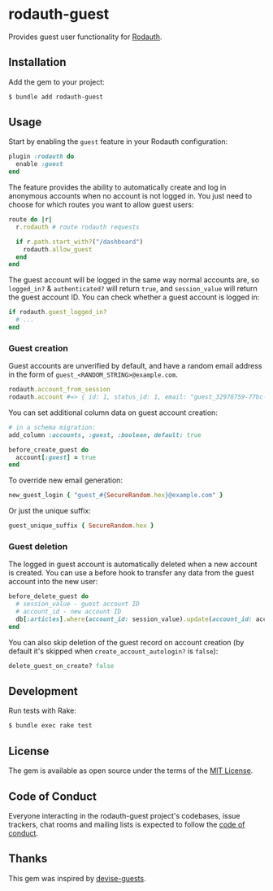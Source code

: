 # rodauth-guest

Provides guest user functionality for [Rodauth].

## Installation

Add the gem to your project:

```sh
$ bundle add rodauth-guest
```

## Usage

Start by enabling the `guest` feature in your Rodauth configuration: 

```rb
plugin :rodauth do
  enable :guest
end
```

The feature provides the ability to automatically create and log in anonymous accounts when no account is not logged in. You just need to choose for which routes you want to allow guest users:

```rb
route do |r|
  r.rodauth # route rodauth requests

  if r.path.start_with?("/dashboard")
    rodauth.allow_guest
  end
end
```

The guest account will be logged in the same way normal accounts are, so `logged_in?` & `authenticated?` will return `true`, and `session_value` will return the guest account ID. You can check whether a guest account is logged in:

```rb
if rodauth.guest_logged_in?
  # ...
end
```

### Guest creation

Guest accounts are unverified by default, and have a random email address in the form of `guest_<RANDOM_STRING>@example.com`.

```rb
rodauth.account_from_session
rodauth.account #=> { id: 1, status_id: 1, email: "guest_32978759-77bc-4293-ab8f-f1b96b9f178b@example.com" }
```

You can set additional column data on guest account creation:

```rb
# in a schema migration:
add_column :accounts, :guest, :boolean, default: true
```
```rb
before_create_guest do
  account[:guest] = true
end
```

To override new email generation:

```rb
new_guest_login { "guest_#{SecureRandom.hex}@example.com" }
```

Or just the unique suffix:

```rb
guest_unique_suffix { SecureRandom.hex }
```

### Guest deletion

The logged in guest account is automatically deleted when a new account is created. You can use a before hook to transfer any data from the guest account into the new user:

```rb
before_delete_guest do
  # session_value - guest account ID
  # account_id - new account ID
  db[:articles].where(account_id: session_value).update(account_id: account_id)
end
```

You can also skip deletion of the guest record on account creation (by default it's skipped when `create_account_autologin?` is `false`):

```rb
delete_guest_on_create? false
```

## Development

Run tests with Rake:

```sh
$ bundle exec rake test
```

## License

The gem is available as open source under the terms of the [MIT License](https://opensource.org/licenses/MIT).

## Code of Conduct

Everyone interacting in the rodauth-guest project's codebases, issue trackers, chat rooms and mailing lists is expected to follow the [code of conduct](https://github.com/janko/rodauth-guest/blob/main/CODE_OF_CONDUCT.md).

## Thanks

This gem was inspired by [devise-guests].

[Rodauth]: https://github.com/jeremyevans/rodauth
[devise-guests]: https://github.com/cbeer/devise-guests
